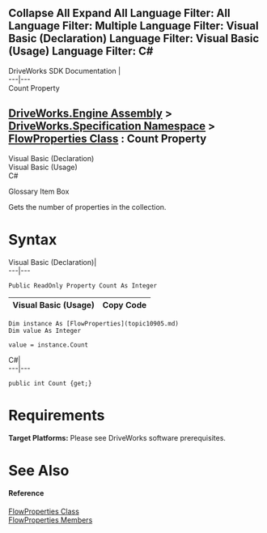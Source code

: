 Collapse All Expand All Language Filter: All  Language Filter: Multiple  Language Filter: Visual Basic (Declaration) Language Filter: Visual Basic (Usage) Language Filter: C#  
---  
DriveWorks SDK Documentation  |   
---|---  
Count Property   
  
[DriveWorks.Engine Assembly](topic2156.md) > [DriveWorks.Specification Namespace](topic10764.md) > [FlowProperties Class](topic10905.md) : Count Property  
---  
  
Visual Basic (Declaration)    
Visual Basic (Usage)    
C# 

Glossary Item Box

Gets the number of properties in the collection. 

# Syntax

Visual Basic (Declaration)|   
---|---  
      
    
    Public ReadOnly Property Count As Integer  
  
Visual Basic (Usage)| Copy Code  
---|---  
      
    
    Dim instance As [FlowProperties](topic10905.md)
    Dim value As Integer
     
    value = instance.Count  
  
C#|   
---|---  
      
    
    public int Count {get;}  
  
# Requirements

**Target Platforms:** Please see DriveWorks software prerequisites.

# See Also

#### Reference

[FlowProperties Class](topic10905.md)   
[FlowProperties Members](topic10906.md)



